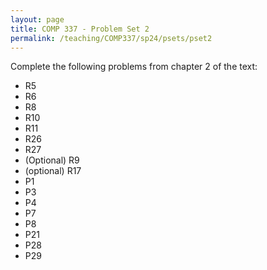 ```yaml
---
layout: page
title: COMP 337 - Problem Set 2
permalink: /teaching/COMP337/sp24/psets/pset2
---
```


Complete the following problems from chapter 2 of the text:
*   R5
*   R6
*   R8
*   R10
*   R11
*   R26
*   R27
*   (Optional) R9
*   (optional) R17
*   P1
*   P3
*   P4
*   P7
*   P8
*   P21
*   P28
*   P29